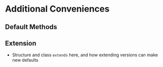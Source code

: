 # Additional Conveniences


## Default Methods

## Extension

 - Structure and class `extends` here, and how extending versions can make new defaults

